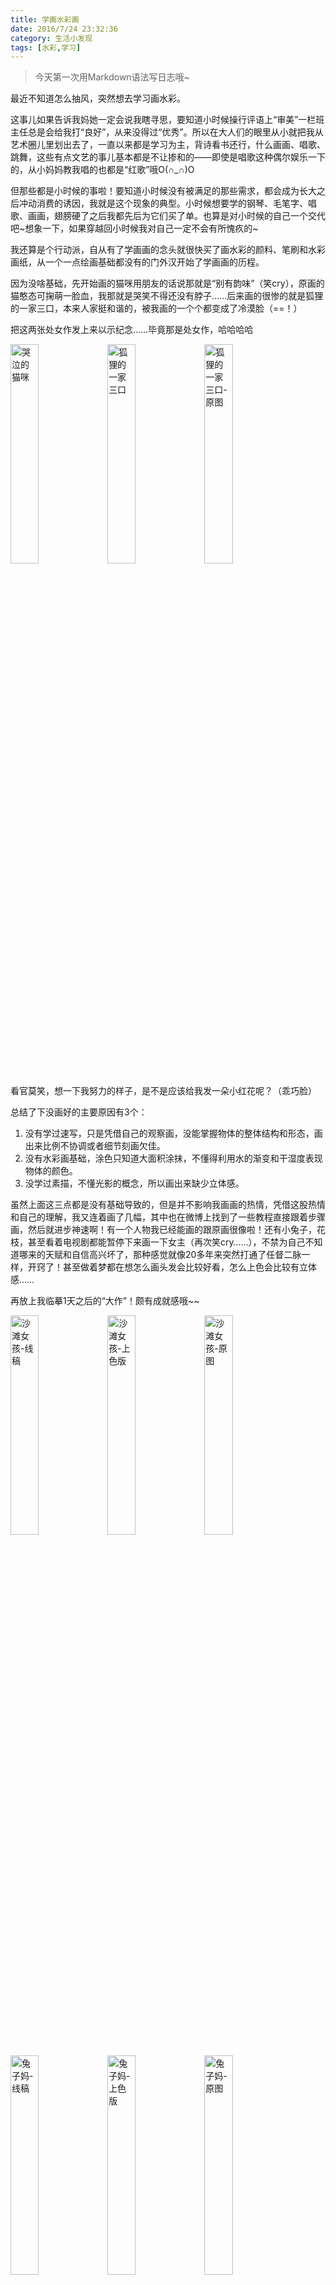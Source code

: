 ```yaml
---
title: 学画水彩画
date: 2016/7/24 23:32:36 
category: 生活小发现
tags: [水彩,学习]
---
```


> 今天第一次用Markdown语法写日志哦~

最近不知道怎么抽风，突然想去学习画水彩。

这事儿如果告诉我妈她一定会说我瞎寻思，要知道小时候操行评语上“审美”一栏班主任总是会给我打“良好”，从来没得过“优秀”。所以在大人们的眼里从小就把我从艺术圈儿里划出去了，一直以来都是学习为主，背诗看书还行，什么画画、唱歌、跳舞，这些有点文艺的事儿基本都是不让掺和的——即使是唱歌这种偶尔娱乐一下的，从小妈妈教我唱的也都是“红歌”哦O(∩_∩)O

<!--more-->

但那些都是小时候的事啦！要知道小时候没有被满足的那些需求，都会成为长大之后冲动消费的诱因，我就是这个现象的典型。小时候想要学的钢琴、毛笔字、唱歌、画画，翅膀硬了之后我都先后为它们买了单。也算是对小时候的自己一个交代吧~想象一下，如果穿越回小时候我对自己一定不会有所愧疚的~

我还算是个行动派，自从有了学画画的念头就很快买了画水彩的颜料、笔刷和水彩画纸，从一个一点绘画基础都没有的门外汉开始了学画画的历程。

因为没啥基础，先开始画的猫咪用朋友的话说那就是“别有韵味”（笑cry），原画的猫憨态可掬萌一脸血，我那就是哭笑不得还没有脖子……后来画的很惨的就是狐狸的一家三口，本来人家挺和谐的，被我画的一个个都变成了冷漠脸（==！）

把这两张处女作发上来以示纪念……毕竟那是处女作，哈哈哈哈

<img src="http://ww1.sinaimg.cn/mw690/7de35cc1jw1f61tniekb9j20qo0zkafv.jpg" width="30%" height="" alt="哭泣的猫咪"/> <img src="http://ww3.sinaimg.cn/mw690/7de35cc1jw1f63s9ck2ysj20qo0zkqal.jpg" width="30%" height="" alt="狐狸的一家三口"/> <img src="http://ww3.sinaimg.cn/mw690/7de35cc1jw1f63s9cufnej20qo0qojx3.jpg" width="30%" height="" alt="狐狸的一家三口-原图"/>

看官莫笑，想一下我努力的样子，是不是应该给我发一朵小红花呢？（乖巧脸）

总结了下没画好的主要原因有3个：

1. 没有学过速写，只是凭借自己的观察画，没能掌握物体的整体结构和形态，画出来比例不协调或者细节刻画欠佳。
2. 没有水彩画基础，涂色只知道大面积涂抹，不懂得利用水的渐变和干湿度表现物体的颜色。
3. 没学过素描，不懂光影的概念，所以画出来缺少立体感。

虽然上面这三点都是没有基础导致的，但是并不影响我画画的热情，凭借这股热情和自己的理解，我又连着画了几幅，其中也在微博上找到了一些教程直接跟着步骤画，然后就进步神速啊！有一个人物我已经能画的跟原画很像啦！还有小兔子，花枝，甚至看着电视剧都能暂停下来画一下女主（再次笑cry……），不禁为自己不知道哪来的天赋和自信高兴坏了，那种感觉就像20多年来突然打通了任督二脉一样，开窍了！甚至做着梦都在想怎么画头发会比较好看，怎么上色会比较有立体感……

再放上我临摹1天之后的“大作”！颇有成就感哦~~

<img src="http://ww4.sinaimg.cn/mw690/7de35cc1jw1f63s705pgcj20qo0zkwnh.jpg" width="30%" height="" alt="沙滩女孩-线稿"/> <img src="http://ww2.sinaimg.cn/mw690/7de35cc1jw1f63s70ialsj20qo0zkn4s.jpg" width="30%" height="" alt="沙滩女孩-上色版"/> <img src="http://ww1.sinaimg.cn/mw690/7de35cc1jw1f63s6zvf85j20ku112ju6.jpg" width="30%" height="" alt="沙滩女孩-原图"/>

<img src="http://ww2.sinaimg.cn/mw690/7de35cc1jw1f63xm9893nj20qo0zkagn.jpg" width="30%" height="" alt="兔子妈-线稿"/> <img src="http://ww3.sinaimg.cn/mw690/7de35cc1jw1f63xm9rghpj20qo0zk45l.jpg" width="30%" height="" alt="兔子妈-上色版"/> <img src="http://ww4.sinaimg.cn/mw690/7de35cc1jw1f63xm8znp0j20qo101412.jpg" width="30%" height="" alt="兔子妈-原图"/>

线稿是不是还不错~也许我画的薛薇有那么一点随意然饿还是很可爱的有木有~~

只是上色的时候还是不得要领，加上太心急水没干就描线，导致不该洇的地方都洇开了，颜色也不正了。比如兔子和娃娃的眼睛都被我涂瞎了……比如娃娃上衣上的叶子颜色不正，帽子上的丝带洇开了等等。

对于一个绘画零基础的人来缩~~ 这真的是很大的进步了好吗~打开了新世界，好吗~~~~哈哈，让我开心的飞一会~

通过从零基础到开窍，总结下学习画画的收获~

1. 凡事兴趣是最好的老师，只要喜欢就会琢磨，就容易取得进步，it's never too late to learn.
2. 当一件事总也想不通的时候，不要死磕，换一件事情想或者过段时间再想，会有意外收获。因为潜意识会帮你思考。
2. 大师都是从临摹开始的，学习别人的作品的过程也会让自己收获很多，不要一个人瞎琢磨，想的多练得少是不对滴。
3. 当你对一个事情感兴趣，周围的朋友，以及没有见面的人都会过来帮你，比如艾特我水彩画作品的小洁，以及微博和豆瓣上认识的同样对水彩感兴趣的朋友。一起交流的过程也会让自己少走一些弯路。

当然还会继续练习哒~微博上认识了一个妹子也才接触水彩1年就已经画的很好了哦，诺~上面那个兔纸原画就是她画的哦~画画不是一朝一夕的事儿，向妹子看齐！